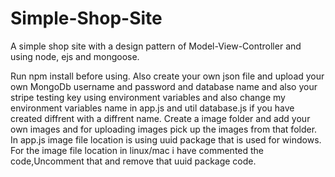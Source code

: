 # Simple-Shop-Site
A simple shop site with a design pattern of Model-View-Controller and using node, ejs and mongoose.

Run npm install before using.
Also create your own json file and upload your own MongoDb username and password and database name and also your stripe testing key using environment variables and also change my environment variables name in app.js and util database.js if you have created diffrent with a diffrent name.
Create a image folder and add your own images and for uploading images pick up the images from that folder. 
In app.js image file location is using uuid package that is used for windows.
For the image file location in linux/mac i have commented the code,Uncomment that and remove that uuid  package code.
